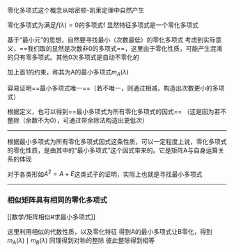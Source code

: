 零化多项式这个概念从哈密顿-凯莱定理中自然产生

零化多项式为满足$f(\lambda)=0$的多项式f
显然特征多项式是一个零化多项式

基于“最小元”的思想，自然要寻找最小（次数最低）的零化多项式
考虑到实际意义，==我们取的显然是次数非0的多项式==，这里由于零化性质，可能产生混淆的只有零多项式。其他0次多项式是自动不零化的

加上首1的约束，称其为A的最小多项式$m_{A}(\lambda)$

容易证明==最小多项式唯一==（若不唯一，则通过相减，构造出次数更小的多项式）

根据定义，也可以得到==最小多项式为所有零化多项式的因式==
（这是因为若不整除（余数不为0），可通过带余除法构造出更低次）

---
根据最小多项式为所有零化多项式因式这条性质，可以一定程度上说，零化多项式的零化性质，是由其中的“最小多项式”这个因式带来的。它是矩阵A与自身运算关系的体现

对于各类形如$A^{2}=A+E$这类式子的证明，实际上也就是寻找最小多项式

---
### 相似矩阵具有相同的零化多项式
[[数学/矩阵相似#求最小多项式]]

这里利用相似的代数性质，以及零化特征
得到A的最小多项式让B零化，得到$m_{A}(\lambda)\mid m_{B}(\lambda)$
同理得到对称的整除
彼此整除得到相等



